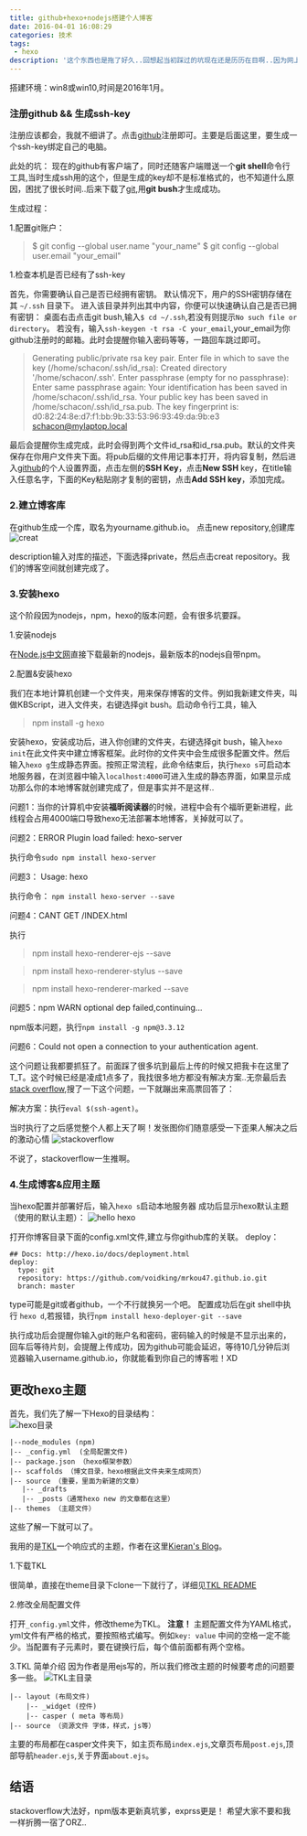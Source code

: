 ```yaml
---
title: github+hexo+nodejs搭建个人博客
date: 2016-04-01 16:08:29
categories: 技术
tags:
 - hexo
description: '这个东西也是拖了好久..回想起当初踩过的坑现在还是历历在目啊..因为网上大多数的教程都是老版本的，不是git老，就是nodejs,npm的版本太低，所以坑大多数都踩在这里了。不多说了，上干货。'
---
```


<!--more-->

搭建环境：win8或win10,时间是2016年1月。

### 注册github && 生成ssh-key

注册应该都会，我就不细讲了。点击[github](https://github.com/)注册即可。主要是后面这里，要生成一个ssh-key绑定自己的电脑。

此处的坑：
现在的github有客户端了，同时还随客户端赠送一个**git shell**命令行工具,当时生成ssh用的这个，但是生成的key却不是标准格式的，也不知道什么原因，困扰了很长时间..后来下载了[git](https://git-for-windows.github.io/),用**git bush**才生成成功。

生成过程：

1.配置git账户：
>$ git config --global user.name "your_name"
>$ git config --global user.email "your_email"

1.检查本机是否已经有了ssh-key

首先，你需要确认自己是否已经拥有密钥。 默认情况下，用户的SSH密钥存储在其 `~/.ssh` 目录下。 进入该目录并列出其中内容，你便可以快速确认自己是否已拥有密钥：
桌面右击点击git bush,输入`$ cd ~/.ssh`,若没有则提示`No such file or directory`。
若没有，输入`ssh-keygen -t rsa -C your_email`,your_email为你github注册时的邮箱。此时会提醒你输入密码等等，一路回车跳过即可。
>Generating public/private rsa key pair.
Enter file in which to save the key (/home/schacon/.ssh/id_rsa):
Created directory '/home/schacon/.ssh'.
Enter passphrase (empty for no passphrase):
Enter same passphrase again:
Your identification has been saved in /home/schacon/.ssh/id_rsa.
Your public key has been saved in /home/schacon/.ssh/id_rsa.pub.
The key fingerprint is:
d0:82:24:8e:d7:f1:bb:9b:33:53:96:93:49:da:9b:e3 schacon@mylaptop.local

最后会提醒你生成完成，此时会得到两个文件id_rsa和id_rsa.pub。默认的文件夹保存在你用户文件夹下面。将pub后缀的文件用记事本打开，将内容复制，然后进入[github](https://github.com/)的个人设置界面，点击左侧的**SSH Key**，点击**New SSH** key，在title输入任意名字，下面的Key粘贴刚才复制的密钥，点击**Add SSH key**，添加完成。


### 2.建立博客库

在github生成一个库，取名为yourname.github.io。
点击new repository,创建库
![creat](http://kbscript.com/1.png)

description输入对库的描述，下面选择private，然后点击creat repository。我们的博客空间就创建完成了。

### 3.安装hexo

这个阶段因为nodejs，npm，hexo的版本问题，会有很多坑要踩。

1.安装nodejs

在[Node.js中文网](http://nodejs.cn/)直接下载最新的nodejs，最新版本的nodejs自带npm。

2.配置&安装hexo

我们在本地计算机创建一个文件夹，用来保存博客的文件。例如我新建文件夹，叫做KBScript，进入文件夹，右键选择git bush。启动命令行工具，输入
>npm install -g hexo

安装hexo，安装成功后，进入你创建的文件夹，右键选择git bush，输入`hexo init`在此文件夹中建立博客框架。此时你的文件夹中会生成很多配置文件。然后输入`hexo g`生成静态界面。按照正常流程，此命令结束后，执行`hexo s`可启动本地服务器，在浏览器中输入`localhost:4000`可进入生成的静态界面，如果显示成功那么你的本地博客就创建完成了，但是事实并不是这样..

问题1：当你的计算机中安装**福昕阅读器**的时候，进程中会有个福昕更新进程，此线程会占用4000端口导致hexo无法部署本地博客，关掉就可以了。

问题2：ERROR Plugin load failed: hexo-server

执行命令`sudo npm install hexo-server`

问题3： Usage: hexo

执行命令： `npm install hexo-server --save`

问题4：CANT GET /INDEX.html

执行
>    npm install hexo-renderer-ejs --save

>    npm install hexo-renderer-stylus --save

>   npm install hexo-renderer-marked --save


问题5：npm WARN optional dep failed,continuing...

npm版本问题，执行`npm install -g npm@3.3.12`

问题6：Could not open a connection to your authentication agent.

这个问题让我都要抓狂了。前面踩了很多坑到最后上传的时候又把我卡在这里了T_T。这个时候已经是凌成1点多了，我找很多地方都没有解决方案..无奈最后去[stack overflow](http://stackoverflow.com/),搜了一下这个问题，一下就蹦出来高票回答了：

解决方案：执行`eval $(ssh-agent)`。

当时执行了之后感觉整个人都上天了啊！发张图你们随意感受一下歪果人解决之后的激动心情
![stackoverflow](http://kbscript.com/3.png)

不说了，stackoverflow一生推啊。

### 4.生成博客&应用主题

当hexo配置并部署好后，输入`hexo s`启动本地服务器
成功后显示hexo默认主题（使用的默认主题）：
![hello hexo](http://kbscript.com/hexo.png)

打开你博客目录下面的config.xml文件,建立与你github库的关联。
deploy：
```nodejs
## Docs: http://hexo.io/docs/deployment.html
deploy:
  type: git
  repository: https://github.com/voidking/mrkou47.github.io.git
  branch: master
```

type可能是git或者github，一个不行就换另一个吧。
配置成功后在git shell中执行 `hexo d`,若报错，执行`npm install hexo-deployer-git --save`

执行成功后会提醒你输入git的账户名和密码，密码输入的时候是不显示出来的，回车后等待片刻，会提醒上传成功，因为github可能会延迟，等待10几分钟后浏览器输入username.github.io，你就能看到你自己的博客啦！XD


## 更改hexo主题

首先，我们先了解一下Hexo的目录结构：
<br>
![hexo目录](http://kbscript.com/hexo.jpg)

```
|--node_modules (npm)
|-- _config.yml  (全局配置文件)
|-- package.json （hexo框架参数）
|-- scaffolds （博文目录，hexo根据此文件夹来生成网页）
|-- source （重要，里面为新建的文章）
   |-- _drafts
   |-- _posts（通常hexo new 的文章都在这里）
|-- themes （主题文件）
```
这些了解一下就可以了。

我用的是[TKL](https://github.com/SuperKieran/TKL)一个响应式的主题，作者在这里[Kieran's Blog](http://go.kieran.top/)。

1.下载TKL

很简单，直接在theme目录下clone一下就行了，详细见[TKL README](https://github.com/SuperKieran/TKL)

2.修改全局配置文件

打开`_config.yml`文件，修改theme为TKL。
**注意！**
主题配置文件为YAML格式，yml文件有严格的格式，要按照格式编写。例如`key: value` 中间的空格一定不能少。当配置有子元素时，要在键换行后，每个值前面都有两个空格。

3.TKL 简单介绍
因为作者是用ejs写的，所以我们修改主题的时候要考虑的问题要多一些。
![TKL主目录](http://kbscript.com/tkl1.jpg)
```
|-- layout (布局文件)
    |-- _widget (控件)
    |-- casper ( meta 等布局)
|-- source （资源文件 字体，样式，js等）
```
主要的布局都在casper文件夹下，如主页布局`index.ejs`,文章页布局`post.ejs`,顶部导航`header.ejs`,关于界面`about.ejs`。


## 结语

  stackoverflow大法好，npm版本更新真坑爹，exprss更是！
  希望大家不要和我一样折腾一宿了ORZ..